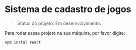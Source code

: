 <h1>Sistema de cadastro de jogos </h1>

> Status do projeto: Em desemvolvimento.

Para rodar essse projeto na sua máquina, por favor digite:

```
npm instal react
```
